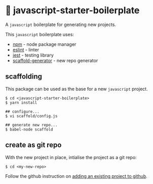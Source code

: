 # 🚀  javascript-starter-boilerplate
A `javascript` boilerplate for generating new projects.


This `javascript` boilerplate uses:

- [npm](https://www.npmjs.com/get-npm) - node package manager
- [eslint](https://eslint.org/) - linter
- [jest](https://facebook.github.io/jest/) - testing library
- [scaffold-generator](https://github.com/kaelzhang/node-scaffold-generator) - new repo generator


## scaffolding
This package can be used as the base for a new `javascript` project.

```
$ cd <javascript-starter-boilerplate>
$ yarn install

## configure...
$ vi scaffold/config.js

## generate new repo...
$ babel-node scaffold
```

## create as git repo
With the new project in place, intialise the project as a git repo:

```
$ cd <my-new-repo>
```

Follow the github instruction on [adding an existing project to github](https://help.github.com/articles/adding-an-existing-project-to-github-using-the-command-line/).
